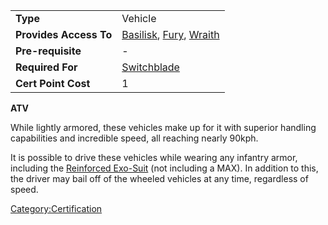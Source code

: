 |                        |                                                                                                |
| ---------------------- | ---------------------------------------------------------------------------------------------- |
| **Type**               | Vehicle                                                                                        |
| **Provides Access To** | [Basilisk](Basilisk.md), [Fury](Fury.md), [Wraith](Wraith.md) |
| **Pre-requisite**      | \-                                                                                             |
| **Required For**       | [Switchblade](Switchblade.md)                                                       |
| **Cert Point Cost**    | 1                                                                                              |

**ATV**

While lightly armored, these vehicles make up for it with superior
handling capabilities and incredible speed, all reaching nearly 90kph.

It is possible to drive these vehicles while wearing any infantry armor,
including the [Reinforced Exo-Suit](Reinforced_Exo-Suit.md) (not
including a MAX). In addition to this, the driver may bail off of the
wheeled vehicles at any time, regardless of speed.

[Category:Certification](Category:Certification.md)
